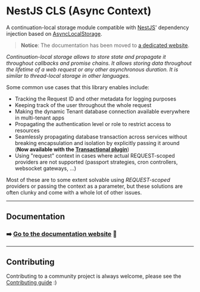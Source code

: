 # NestJS CLS (Async Context)

A continuation-local storage module compatible with [NestJS](https://nestjs.com/)' dependency injection based on [AsyncLocalStorage](https://nodejs.org/api/async_context.html#async_context_class_asynclocalstorage).

> **Notice**: The documentation has been moved to [a dedicated website](https://papooch.github.io/nestjs-cls/).

_Continuation-local storage allows to store state and propagate it throughout callbacks and promise chains. It allows storing data throughout the lifetime of a web request or any other asynchronous duration. It is similar to thread-local storage in other languages._

Some common use cases that this library enables include:

-   Tracking the Request ID and other metadata for logging purposes
-   Keeping track of the user throughout the whole request
-   Making the dynamic Tenant database connection available everywhere in multi-tenant apps
-   Propagating the authentication level or role to restrict access to resources
-   Seamlessly propagating database transaction across services without breaking encapsulation and isolation by explicitly passing it around (**Now available with the [Transactional plugin](https://papooch.github.io/nestjs-cls/plugins/available-plugins/transactional)**)
-   Using "request" context in cases where actual REQUEST-scoped providers are not supported (passport strategies, cron controllers, websocket gateways, ...)

Most of these are to some extent solvable using _REQUEST-scoped_ providers or passing the context as a parameter, but these solutions are often clunky and come with a whole lot of other issues.

---

## Documentation

### ➡️ [Go to the documentation website](https://papooch.github.io/nestjs-cls/) 📖

---

## Contributing

Contributing to a community project is always welcome, please see the [Contributing guide](/CONTRIBUTING.md) :)
